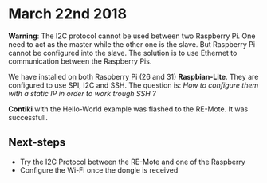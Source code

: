 # March 22nd 2018

**Warning**: The I2C protocol cannot be used between two Raspberry Pi. One need to act as the master while the other one is the slave. But Raspberry Pi cannot be configured into the slave. The solution is to use Ethernet to communication between the Raspberry Pis.

We have installed on both Raspberry Pi (26 and 31) **Raspbian-Lite**. They are configured to use SPI, I2C and SSH.
The question is: _How to configure them with a static IP in order to work trough SSH ?_

**Contiki** with the Hello-World example was flashed to the RE-Mote. It was successfull.

## Next-steps

- Try the I2C Protocol between the RE-Mote and one of the Raspberry
- Configure the Wi-Fi once the dongle is received